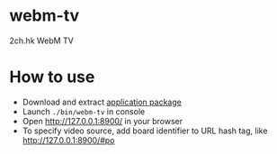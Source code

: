 # webm-tv
2ch.hk WebM TV

# How to use
* Download and extract [application package](https://github.com/Karasiq/webm-tv/releases/download/v1.0.3/webm-tv-1.0.3.zip)
* Launch `./bin/webm-tv` in console
* Open http://127.0.0.1:8900/ in your browser
* To specify video source, add board identifier to URL hash tag, like http://127.0.0.1:8900/#po
